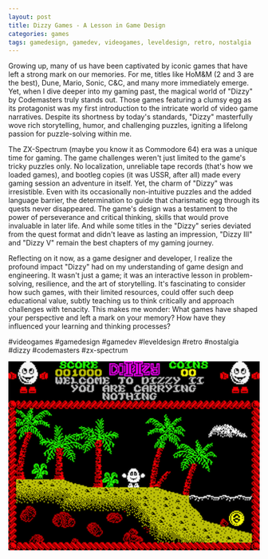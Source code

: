```yaml
---
layout: post
title: Dizzy Games - A Lesson in Game Design
categories: games
tags: gamedesign, gamedev, videogames, leveldesign, retro, nostalgia
---
```


Growing up, many of us have been captivated by iconic games that have left a strong mark on our memories. For me, titles like HoM&M (2 and 3 are the best), Dune, Mario, Sonic, C&C, and many more immediately emerge. Yet, when I dive deeper into my gaming past, the magical world of "Dizzy" by Codemasters truly stands out. Those games featuring a clumsy egg as its protagonist was my first introduction to the intricate world of video game narratives. Despite its shortness by today's standards, "Dizzy" masterfully wove rich storytelling, humor, and challenging puzzles, igniting a lifelong passion for puzzle-solving within me.

The ZX-Spectrum (maybe you know it as Commodore 64) era was a unique time for gaming. The game challenges weren't just limited to the game's tricky puzzles only. No localization, unreliable tape records (that's how we loaded games), and bootleg copies (it was USSR, after all) made every gaming session an adventure in itself. Yet, the charm of "Dizzy" was irresistible. Even with its occasionally non-intuitive puzzles and the added language barrier, the determination to guide that charismatic egg through its quests never disappeared. The game's design was a testament to the power of perseverance and critical thinking, skills that would prove invaluable in later life. And while some titles in the "Dizzy" series deviated from the quest format and didn't leave as lasting an impression, "Dizzy III" and "Dizzy V" remain the best chapters of my gaming journey.

Reflecting on it now, as a game designer and developer, I realize the profound impact "Dizzy" had on my understanding of game design and engineering. It wasn't just a game; it was an interactive lesson in problem-solving, resilience, and the art of storytelling. It's fascinating to consider how such games, with their limited resources, could offer such deep educational value, subtly teaching us to think critically and approach challenges with tenacity. This makes me wonder: What games have shaped your perspective and left a mark on your memory? How have they influenced your learning and thinking processes?

#videogames #gamedesign #gamedev #leveldesign #retro #nostalgia #dizzy #codemasters #zx-spectrum

![Treasure Island Dizzy](/assets/images/Treasure_Island_Dizzy.png)